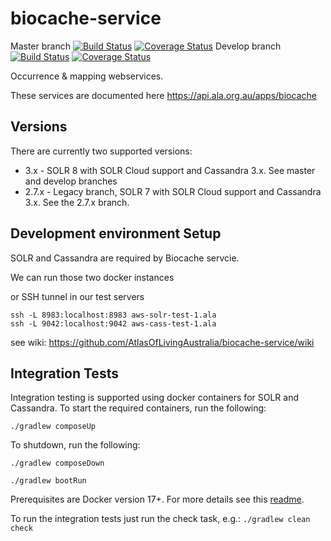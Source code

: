 # biocache-service

Master branch [![Build Status](https://travis-ci.com/AtlasOfLivingAustralia/biocache-service.svg?branch=develop)](http://travis-ci.com/AtlasOfLivingAustralia/biocache-service)  [![Coverage Status](https://coveralls.io/repos/github/AtlasOfLivingAustralia/biocache-service/badge.svg?branch=master)](https://coveralls.io/github/AtlasOfLivingAustralia/biocache-service?branch=master) Develop branch [![Build Status](https://travis-ci.com/AtlasOfLivingAustralia/biocache-service.svg?branch=develop)](http://travis-ci.com/AtlasOfLivingAustralia/biocache-service) [![Coverage Status](https://coveralls.io/repos/github/AtlasOfLivingAustralia/biocache-service/badge.svg?branch=develop)](https://coveralls.io/github/AtlasOfLivingAustralia/biocache-service?branch=develop)


Occurrence &amp; mapping webservices.

These services are documented here https://api.ala.org.au/apps/biocache

## Versions

There are currently two supported versions:

* 3.x - SOLR 8 with SOLR Cloud support and Cassandra 3.x. See master and develop branches
* 2.7.x - Legacy branch, SOLR 7 with SOLR Cloud support and Cassandra 3.x. See the 2.7.x branch.

## Development environment Setup

SOLR and Cassandra are required by Biocache servcie.

We can run those two docker instances

or SSH tunnel in our test servers
```
ssh -L 8983:localhost:8983 aws-solr-test-1.ala
ssh -L 9042:localhost:9042 aws-cass-test-1.ala
```

see wiki: https://github.com/AtlasOfLivingAustralia/biocache-service/wiki

## Integration Tests

Integration testing is supported using docker containers for SOLR and Cassandra.
To start the required containers, run the following:

```
./gradlew composeUp
```

To shutdown, run the following:
```
./gradlew composeDown
```

```
./gradlew bootRun
```


Prerequisites are Docker version 17+. For more details see this [readme](/src/test/docker/README.md).

To run the integration tests just run the check task, e.g.: `./gradlew clean check`

